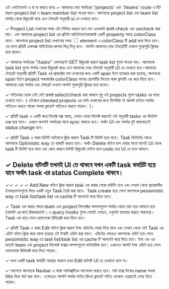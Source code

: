 এই এসাইনমেন্ট এ যা যা করতে হবেঃ
✓ আমাদের দেয়া সার্ভারের '/projects' এবং '/teams' route এ হিট করলে project list ও team member list পাওয়া যাবে। আপনাকে project list এবং team list সার্ভার থেকে রিকুয়েষ্ট করে এনে টেমপ্লেট অনুযায়ী ui তে দেখাতে হবে।

✓ Project List দেখানোর সময় এটা নিশ্চিত করতে হবে যেন একেকটা প্রজেক্ট check এবং uncheck করা যায়। এবং আমাদের project list এর প্রতিটা আইটেমে/অবজেক্টে একটি property আছে colorClass নামে। আপনাকে project list দেখানোর সময় <input type="checkbox" className="colorClass"/> element এ colorClass টি add করে দিতে হবে। এর ফলে প্রতিটি চেকবক্স আইটেমের কালার ভিন্ন ভিন্ন হবে। আপনি আমাদের দেয়া টেমপ্লেটটি দেখলে পুরোপুরি ক্লিয়ার হয়ে যাবেন।

✓ আমাদের সার্ভারের "/tasks" এন্ডপয়েন্টে GET রিকুয়েষ্ট করলে task list গুলো পাওয়া যায়। আপনাকে task list গুলো সার্ভার থেকে রিকুয়েষ্ট করে এনে আমাদের দেয়া টেমপ্লেট অনুযায়ী UI তে দেখাতে হবে।আমাদের টেমপ্লেট অনুযায়ী প্রতিটি Task এর প্রজেক্টের নাম দেখানোর জন্য একটি span ট্যাগ ব্যাবহার করা হয়েছে, আপনাকে span ট্যাগে project অবজেক্টের colorClass নামের প্রোপার্টির ভিতরে থাকা ক্লাসটি এড করে দিতে হবে। আমাদের দেয়া সার্ভার এবং টেমপ্লেট দেখলে আপনি পুরোপুরি ক্লিয়ার হয়ে যাবেন।

✓ সাইডবার থেকে যেই যেই প্রজেক্ট select/check করা থাকবে শুধু ওই projects গুলো tasks এর মধ্যে দেখাতে হবে। ( এইখানে checked projects এর ডাটা দেখানোর জন্য ফিল্টারিং টা আপনি চাইলে সার্ভার সাইডেও করতে পারেন অথবা ক্লায়েন্ট সাইডেও করতে পারেন। )।

✓ প্রতিটি task এ একটি করে সিলেক্ট বক্স আছে, যেখান থেকে সিলেক্ট করলেই ওই অনুযায়ী tasks এর স্ট্যাটাস চেঞ্জ হয়ে যাবে। এখানে অবশ্যই সার্ভারের সাথে sync থাকতে হবে। অর্থাৎ UI এবং সার্ভার দুই জায়গাতেই status change হবে।

✓ প্রতিটি Task এ থাকা ডিলিট আইকনে ক্লিক করলে Task টি ডিলিট হয়ে যাবে। Task ডিলিটের ক্ষেত্রে আপনাকে Optimistic way তে কাজটি করতে হবে। অর্থাৎ Delete বাটনে চাপ দেয়ার সাথে সাথেই UI থেকে task টি ডিলিট হয়ে যাবে এবং কোন কারনে ডিলিট রিকুয়েষ্ট ফেইল হলে undo হয়ে UI তে চলে আসবে।

✓ Delete বাটনটি তখনই UI তে থাকবে যখন একটি task কমপ্লিট হয়ে যাবে অর্থাৎ task এর status Complete থাকবে।
----------------------------------------------------------------------------
✓✓ ✓ ✓ ✓  Add New বাটনে ক্লিক করলে task এড করার পেজে রাউটিং হবে এবং সেখান থেকে প্রয়োজনীয় ইনফরমেশনগুলো দিয়ে একটি নতুন Task তৈরি করা যাবে। Task create হয়ে গেলে আপনাকে pessimistic way তে task list/task list এর cache টি আপডেট করে দিতে হবে।

✓ Task এড করার ক্ষেত্রে team এবং project সিলেক্টের অপশনগুলো সার্ভার থেকে ফেচ হয়ে আসতে হবে (আপনি এর জন্য রিকয়ারমেন্ট ১ এ query hooks গুলো পেয়েই গেছেন, ওগুলাই ব্যাবহার করতে পারবেন)। Task এড হয়ে গেলে হোমপেজে রিডিরেক্ট করে দিতে হবে।

✓ প্রতিটি Task এ থাকা Edit বাটনে ক্লিক করলে টাস্ক এডিটের পেজে নিয়ে যাবে এবং সেখান থেকে যেই Task এর এডিট বাটনে ক্লিক করে আসা হয়েছে ওই টাস্কটি এডিট করা যাবে। এডিটের ক্ষেত্রেও আপনাকে এডিট হয়ে গেলে pessimistic way তে task list/task list এর cache টি আপডেট করে দিতে হবে। টাস্ক এড এর মতোই team এবং project সিলেক্টে বক্সের অপশনগুলো ডাইনামিক হবে। এখানেও আপনি টাস্ক এডিট হয়ে গেলে হোমপেজে রিডিরেক্ট করে দিতে পারেন।

✓ যখন একটি task কমপ্লিট অবস্থায় থাকবে তখন Edit বাটনটি UI তে দেখানো যাবে না।

✓ সবশেষে আপনাকে Navbar এ থাকা সার্চবক্সটিকে ফাংশনাল করতে হবে। সার্চ বক্সে টাস্কের name অথবা title দিয়ে সার্চ করা যাবে। এক্ষেত্রেও আপনি সার্ভার সাইড কিংবা ক্লায়েন্ট সাইড যেকোন এপ্রোচেই বেছে নিতে পারেন।